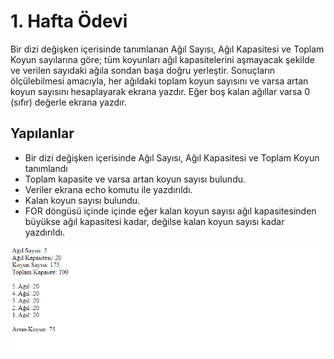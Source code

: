 # 1. Hafta Ödevi

Bir dizi değişken içerisinde tanımlanan Ağıl Sayısı, Ağıl Kapasitesi ve Toplam Koyun sayılarına göre; tüm
koyunları ağıl kapasitelerini aşmayacak şekilde ve verilen sayıdaki ağıla sondan başa doğru yerleştir.
Sonuçların ölçülebilmesi amacıyla, her ağıldaki toplam koyun sayısını ve varsa artan koyun sayısını 
hesaplayarak ekrana yazdır. Eğer boş kalan ağıllar varsa 0 (sıfır) değerle ekrana yazdır.


## Yapılanlar
- Bir dizi değişken içerisinde Ağıl Sayısı, Ağıl Kapasitesi ve Toplam Koyun tanımlandı
- Toplam kapasite ve varsa artan koyun sayısı bulundu.
- Veriler ekrana echo komutu ile yazdırıldı.
- Kalan koyun sayısı bulundu.
- FOR döngüsü içinde içinde eğer kalan koyun sayısı ağıl kapasitesinden büyükse ağıl kapasitesi kadar, değilse kalan koyun sayısı kadar yazdırıldı. 



![alt](img/cikti.PNG)



